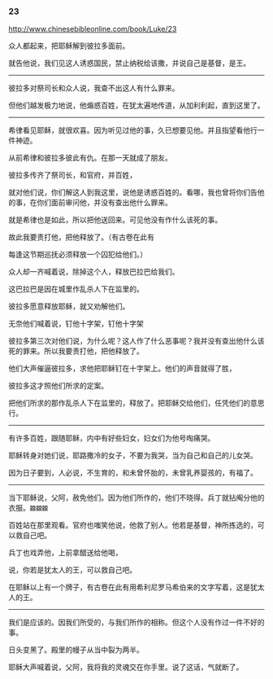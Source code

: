 ### 23
http://www.chinesebibleonline.com/book/Luke/23

众人都起来，把耶稣解到彼拉多面前。

就告他说，我们见这人诱惑国民，禁止纳税给该撒，并说自己是基督，是王。

---
彼拉多对祭司长和众人说，我查不出这人有什么罪来。

但他们越发极力地说，他煽惑百姓，在犹太遍地传道，从加利利起，直到这里了。

---
希律看见耶稣，就很欢喜。因为听见过他的事，久已想要见他。并且指望看他行一件神迹。

从前希律和彼拉多彼此有仇。在那一天就成了朋友。

彼拉多传齐了祭司长，和官府，并百姓，

就对他们说，你们解这人到我这里，说他是诱惑百姓的。看哪，我也曾将你们告他的事，在你们面前审问他，并没有查出他什么罪来。

就是希律也是如此，所以把他送回来。可见他没有作什么该死的事。

故此我要责打他，把他释放了。（有古卷在此有

每逢这节期巡抚必须释放一个囚犯给他们。）

众人却一齐喊着说，除掉这个人，释放巴拉巴给我们。

这巴拉巴是因在城里作乱杀人下在监里的。

彼拉多愿意释放耶稣，就又劝解他们。

无奈他们喊着说，钉他十字架，钉他十字架

彼拉多第三次对他们说，为什么呢？这人作了什么恶事呢？我并没有查出他什么该死的罪来。所以我要责打他，把他释放了。

他们大声催逼彼拉多，求他把耶稣钉在十字架上。他们的声音就得了胜，

彼拉多这才照他们所求的定案。

把他们所求的那作乱杀人下在监里的，释放了。把耶稣交给他们，任凭他们的意思行。

---
有许多百姓，跟随耶稣，内中有好些妇女，妇女们为他号啕痛哭。

耶稣转身对她们说，耶路撒冷的女子，不要为我哭，当为自己和自己的儿女哭。

因为日子要到，人必说，不生育的，和未曾怀胎的，未曾乳养婴孩的，有福了。

---
当下耶稣说，父阿，赦免他们。因为他们所作的，他们不晓得。兵丁就拈阄分他的衣服。`龖龖龖`

百姓站在那里观看。官府也嗤笑他说，他救了别人。他若是基督，神所拣选的，可以救自己吧。

兵丁也戏弄他，上前拿醋送给他喝，

说，你若是犹太人的王，可以救自己吧。

在耶稣以上有一个牌子，有古卷在此有用希利尼罗马希伯来的文字写着，这是犹太人的王。

---
我们是应该的。因我们所受的，与我们所作的相称。但这个人没有作过一件不好的事。

日头变黑了。殿里的幔子从当中裂为两半。

耶稣大声喊着说，父阿，我将我的灵魂交在你手里。说了这话，气就断了。
